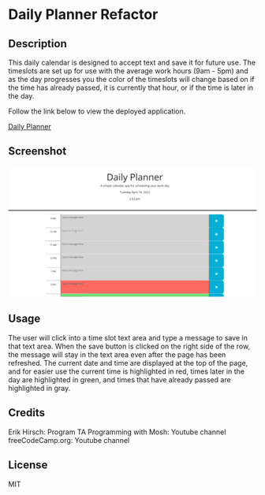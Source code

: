 # Daily Planner Refactor

## Description
This daily calendar is designed to accept text and save it for future use. The timeslots are set up for use with the average work hours (9am - 5pm) and as the day progresses you the color of the timeslots will change based on if the time has already passed, it is currently that hour, or if the time is later in the day. 

Follow the link below to view the deployed application. 

[Daily Planner](https://mrbll48.github.io/daily-planner-refactor/)

## Screenshot
![plot](./assets/dailyplanner.png)

## Usage
The user will click into a time slot text area and type a message to save in that text area. When the save button is clicked on the right side of the row, the message will stay in the text area even after the page has been refreshed. The current date and time are displayed at the top of the page, and for easier use the current time is highlighted in red, times later in the day are highlighted in green, and times that have already passed are highlighted in gray. 

## Credits
Erik Hirsch: Program TA
Programming with Mosh: Youtube channel
freeCodeCamp.org: Youtube channel

## License
MIT